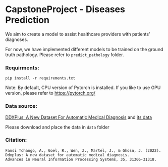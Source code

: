 # CapstoneProject - Diseases Prediction
We aim to create a model to assist healthcare providers with patients’ diagnoses.

For now, we have implemented different models to be trained on the ground truth pathology. Please refer to `predict_pathology` folder.

### Requirments:
```
pip install -r requirements.txt
```
Note: By default, CPU version of Pytorch is installed. If you like to use GPU version, please refer to https://pytorch.org/

### Data source: 
[DDXPlus: A New Dataset For Automatic Medical Diagnosis](https://arxiv.org/pdf/2205.09148.pdf) 
and [its data](https://figshare.com/articles/dataset/DDXPlus_Dataset/20043374)

Please download and place the data in `data` folder

### Citation:
```
Fansi Tchango, A., Goel, R., Wen, Z., Martel, J., & Ghosn, J. (2022).
Ddxplus: A new dataset for automatic medical diagnosis.
Advances in Neural Information Processing Systems, 35, 31306-31318.
```
